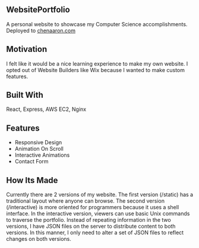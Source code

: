 ## WebsitePortfolio
A personal website to showcase my Computer Science accomplishments. 
Deployed to <a href="https://chenaaron.com" target="_blank" rel="noopener noreferrer">chenaaron.com</a>

## Motivation
I felt like it would be a nice learning experience to make my own website. I opted out of Website Builders like Wix because I wanted to make custom features.

## Built With
React, Express, AWS EC2, Nginx

## Features
- Responsive Design
- Animation On Scroll
- Interactive Animations
- Contact Form

## How Its Made
Currently there are 2 versions of my website. 
The first version (/static) has a traditional layout where anyone can browse. 
The second version (/interactive) is more oriented for programmers because it uses a shell interface. 
In the interactive version, viewers can use basic Unix commands to traverse the portfolio.
Instead of repeating information in the two versions, I have JSON files on the server to distribute content to both versions.
In this manner, I only need to alter a set of JSON files to reflect changes on both versions.